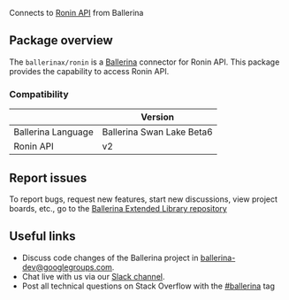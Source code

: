 Connects to [Ronin API](https://www.roninapp.com/api) from Ballerina

## Package overview
The `ballerinax/ronin` is a [Ballerina](https://ballerina.io/) connector for Ronin API.
This package provides the capability to access Ronin API.

### Compatibility
|                               | Version                         |
|-------------------------------|---------------------------------|
| Ballerina Language            | Ballerina Swan Lake Beta6       | 
| Ronin API                     | v2                              |

## Report issues
To report bugs, request new features, start new discussions, view project boards, etc., go to the [Ballerina Extended Library repository](https://github.com/ballerina-platform/ballerina-extended-library)

## Useful links
- Discuss code changes of the Ballerina project in [ballerina-dev@googlegroups.com](mailto:ballerina-dev@googlegroups.com).
- Chat live with us via our [Slack channel](https://ballerina.io/community/slack/).
- Post all technical questions on Stack Overflow with the [#ballerina](https://stackoverflow.com/questions/tagged/ballerina) tag
